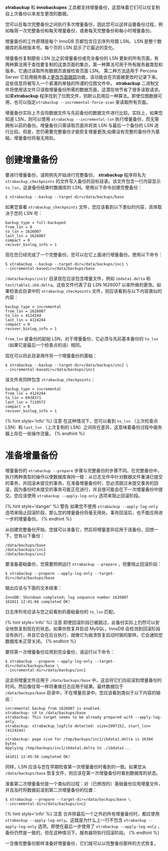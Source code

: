 **xtrabackup** 和 **innobackupex** 工具都支持增量备份，这意味着它们可以仅复制自上次备份以来发生更改的数据。

您可以在每次完整备份之间执行多次增量备份，因此您可以这样设置备份过程，例如每周一次完整备份和每天增量备份，或者每天完整备份和每小时增量备份。

增量备份的工作原理是每个 InnoDB 页都包含日志序列号既 LSN。 LSN 是整个数据库的系统版本号。每个页的 LSN 显示了它最近的变化。

增量备份复制那些 LSN 比之前增量备份或完全备份的 LSN 更新的所有页面。有两种算法用于查找要复制的这类页面的集合。第一种算法可用于所有服务器类型和版本，它通过读取所有数据页直接检查页面 LSN。 第二种方法适用于 Percona Server 它启用服务器上[更改页面跟踪](https://www.percona.com/doc/percona-server/5.6/management/changed_page_tracking.html)功能，该功能会在页面被更改时记录下来。这些信息将被写入一个紧凑的单独的所谓的位图文件中。 **xtrabackup** 二进制文件将使用该文件只读取增量备份所需的数据页面，这潜在地节省了很多读取请求。如果**xtrabackup** 程序找到了位图文件，则默认启用后一种算法。即使位图数据可用，也可以指定`xtrabackup --incremental-force-scan` 来读取所有页面。

增量备份实际上不会将数据文件与先前备份的数据文件进行比较。实际上，如果您知道 LSN，则可以使用 `xtrabackup --incremental-lsn` 执行增量备份，而无需拥有以前的备份。增量备份只需读取页面并将其 LSN 与最后一个备份的 LSN 进行比较。但是，您仍需要完整备份才能恢复增量更改;如果没有完整的备份作为基础，增量备份将毫无用处。

# 创建增量备份

要进行增量备份，请照例先开始进行完整备份。 **xtrabackup** 程序将名为 `xtrabackup_checkpoints` 的文件写入备份的目标目录。该文件包含一行内容显示 `to_lsn`，这是备份结束时数据库的 LSN。使用以下命令创建完整备份：

```
$ xtrabackup --backup --target-dir=/data/backups/base
```

如果您查看 `xtrabackup_checkpoints` 文件，您应该看到以下类似的内容，具体取决于您的 LSN 号：

```
backup_type = full-backuped
from_lsn = 0
to_lsn = 1626007
last_lsn = 1626007
compact = 0
recover_binlog_info = 1
```

现在您已经完成了一个完整备份，您可以在它上面进行增量备份。使用以下命令：

```
$ xtrabackup --backup --target-dir=/data/backups/inc1 \
--incremental-basedir=/data/backups/base
```

`/data/backups/inc1/` 目录现在应该包含增量文件，例如 `ibdata1.delta` 和 `test/table1.ibd.delta`。这些文件代表了自 LSN 1626007 以来所做的更改。如果检查此目录中的 `xtrabackup_checkpoints` 文件，则应该看到与以下内容类似的内容：

```
backup_type = incremental
from_lsn = 1626007
to_lsn = 4124244
last_lsn = 4124244
compact = 0
recover_binlog_info = 1
```

`from_lsn` 是备份的起始 LSN，对于增量备份，它必须与先前基本备份的 `to_lsn`（如果它是最后一个检查点的话）相同。

现在可以将此目录用作另一个增量备份的基础：

```
$ xtrabackup --backup --target-dir=/data/backups/inc2 \
--incremental-basedir=/data/backups/inc1
```

该文件夹同样包含 `xtrabackup_checkpoints`：

```
backup_type = incremental
from_lsn = 4124244
to_lsn = 6938371
last_lsn = 7110572
compact = 0
recover_binlog_info = 1
```

{% hint style='info' %}
注意
在这种情况下，您可以看到 `to_lsn` （上次检查点 LSN）和 `last_lsn` （上次复制的 LSN）之间存在差异，这意味着备份过程中服务器上存在一些操作流量。
{% endhint %}

# 准备增量备份

增量备份的 `xtrabackup --prepare` 步骤与完整备份的步骤不同。在完整备份中，执行两种类型的操作以使数据库保持一致：从日志文件中针对数据文件重演已提交的事务，并回滚未提交的事务。在准备增量备份时，您必须跳过未提交事务的回滚，因为备份时未提交的事务可能正在进行，并且很可能会在下一次增量备份中提交。您应该使用 `xtrabackup --apply-log-only` 选项来阻止回滚阶段。

{% hint style='danger' %}
警告
如果您不使用 `xtrabackup --apply-log-only` 选项来阻止回滚阶段，那么您的增量备份将毫无用处。事务回滚后，也不能应用进一步的增量备份。
{% endhint %}

从创建完整备份开始，您就可以准备它，然后将增量差异应用于该备份。回想一下，您有以下备份：

```
/data/backups/base
/data/backups/inc1
/data/backups/inc2
```

要准备基础备份，您需要照例运行 `xtrabackup --prepare` ，但要阻止回滚阶段：

```
$ xtrabackup --prepare --apply-log-only --target-dir=/data/backups/base
```

输出应该与下面的文本结束：

```
InnoDB: Shutdown completed; log sequence number 1626007
161011 12:41:04 completed OK!
```

日志序列号应该与您之前看到的基础备份的 `to_lsn` 匹配。

{% hint style='info' %}
注意
即使回滚阶段已被跳过，此备份实际上仍然可以安全地恢复到现在的状态。如果你恢复并启动 MySQL，InnoDB 会检测到回滚阶段没有执行，并且它会在后台执行，就像它为崩溃恢复启动时做的那样。它会通知您数据库未正常关闭。
{% endhint %}

要将第一次增量备份应用到完全备份，请运行以下命令：

```
$ xtrabackup --prepare --apply-log-only --target-dir=/data/backups/base \
--incremental-dir=/data/backups/inc1
```

这会将增量文件应用于 `/data/backups/base` 中，这会将它们向前滚到增量备份的时间。然后像往常一样将重做日志应用于结果。最终数据位于 `/data/backups/base` 目录中，不在增量目录中。您应该看到类似于以下内容的输出：

```
incremental backup from 1626007 is enabled.
xtrabackup: cd to /data/backups/base
xtrabackup: This target seems to be already prepared with --apply-log-only.
xtrabackup: xtrabackup_logfile detected: size=2097152, start_lsn=(4124244)
...
xtrabackup: page size for /tmp/backups/inc1/ibdata1.delta is 16384 bytes
Applying /tmp/backups/inc1/ibdata1.delta to ./ibdata1...
...
161011 12:45:56 completed OK!
```

同样，LSN 应该与您在早期检查第一次增量备份时看到的一致。如果您从 `/data/backups/base` 恢复文件，则应该在第一次增量备份时看到数据库的状态。

准备第二次增量备份是一个类似的过程：对（已修改的）基础备份应用增量文件，并且及时将数据前滚到第二次增量备份的位置：

```
$ xtrabackup --prepare --target-dir=/data/backups/base \
--incremental-dir=/data/backups/inc2
```

{% hint style='info' %}
注意
合并除最后一个之外的所有增量备份时，都应使用 `xtrabackup --apply-log-only`。这就是为什么上一行不包含 `xtrabackup --apply-log-only` 选项。即使在最后一步使用了 `xtrabackup --apply-log-only` ，备份仍然是一致的，但在这种情况下，服务器将执行回滚阶段。
{% endhint %}

一旦像完整备份那样准备好增量备份，它们就可以以完整备份那样的方式恢复。